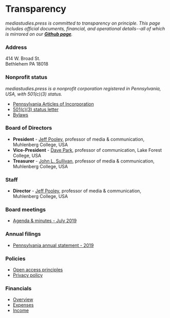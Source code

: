 # Transparency

*mediastudies.press is committed to transparency on principle. This page includes official documents, financial, and operational details--all of which is mirrored on our **[Github page](https://github.com/mediastudiespress)**.*

### Address

414 W. Broad St.    
Bethlehem PA 18018    

### Nonprofit status

*mediastudies.press is a nonprofit corporation registered in Pennsylvania, USA, with 501(c)(3) status.*

* [Pennsylvania Articles of Incorporation](https://github.com/mediastudiespress/organization/blob/master/operations/pa_articles_of_incorporation_2018.pdf)
* [501(c)(3) status letter](https://github.com/mediastudiespress/organization/blob/master/operations/irs_letter_501c3_2018.pdf)
* [Bylaws](https://github.com/mediastudiespress/organization/blob/master/operations/bylaws.md)

### Board of Directors

* **President** - [Jeff Pooley](https://jeffpooley.com), professor of media & communication, Muhlenberg College, USA
* **Vice-President** - [Dave Park](https://www.lakeforest.edu/academics/faculty/park/), professor of communication, Lake Forest College, USA
* **Treasurer** - [John L. Sullivan](https://www.muhlenberg.edu/academics/mediacom/facultystaff/johnsullivan/), professor of media & communication, Muhlenberg College, USA

### Staff

* **Director** - [Jeff Pooley](https://jeffpooley.com), professor of media & communication, Muhlenberg College, USA

### Board meetings

* [Agenda & minutes - July 2019](https://github.com/mediastudiespress/organization/blob/master/operations/board_meetings/agenda_and_minutes_2019-07-18.md)

### Annual filings

* [Pennsylvania annual statement - 2019](https://github.com/mediastudiespress/organization/blob/master/operations/annual_filings/pennsylvania_annual_statement_2019.pdf)

### Policies

* [Open access principles](https://github.com/mediastudiespress/organization/blob/master/operations/policies/open_access_principles.md)
* [Privacy policy](https://github.com/mediastudiespress/organization/blob/master/operations/policies/privacy-policy.md)

### Financials

* [Overview](https://airtable.com/shruowH9xZToBNv0C/tblE0XjrDlfADUIHq?blocks=hide)
* [Expenses](https://airtable.com/shrGR4MWYh5MdcGAx/tbl2vAYIhAlSVQ2gC?blocks=hide)
* [Income](https://airtable.com/shrCZtP7bLqsAmyFm/tblegD9A20Z71IADy?blocks=hide)

